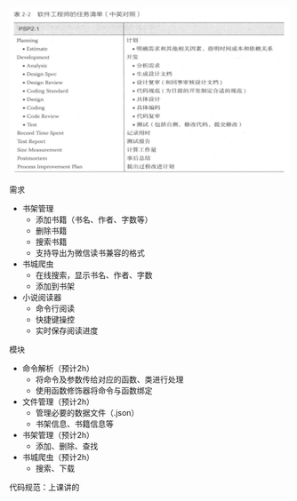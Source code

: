 ![](fig/psp.png)

需求
- 书架管理
  - 添加书籍（书名、作者、字数等）
  - 删除书籍
  - 搜索书籍
  - 支持导出为微信读书兼容的格式
- 书城爬虫
  - 在线搜索，显示书名、作者、字数
  - 添加到书架
- 小说阅读器
  - 命令行阅读
  - 快捷键操控
  - 实时保存阅读进度

模块
- 命令解析（预计2h）
  - 将命令及参数传给对应的函数、类进行处理
  - 使用函数修饰器将命令与函数绑定
- 文件管理（预计2h）
  - 管理必要的数据文件（.json）
  - 书架信息、书籍信息等
- 书架管理（预计2h）
  - 添加、删除、查找
- 书城爬虫（预计2h）
  - 搜索、下载

代码规范：上课讲的
